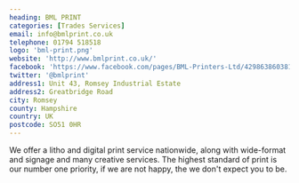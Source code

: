 ```yaml
---
heading: BML PRINT
categories: [Trades Services]
email: info@bmlprint.co.uk
telephone: 01794 518518
logo: 'bml-print.png'
website: 'http://www.bmlprint.co.uk/'
facebook: 'https://www.facebook.com/pages/BML-Printers-Ltd/429863860381704'
twitter: '@bmlprint'
address1: Unit 43, Romsey Industrial Estate
address2: Greatbridge Road
city: Romsey
county: Hampshire
country: UK
postcode: SO51 0HR
---
```

We offer a litho and digital print service nationwide, along with wide-format and signage and many creative services. The highest standard of print is our number one priority, if we are not happy, the we don't expect you to be.